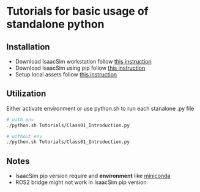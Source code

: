 # Tutorials for basic usage of standalone python

## Installation
- Download IsaacSim workstation follow [this instruction](https://docs.isaacsim.omniverse.nvidia.com/4.5.0/installation/download.html)
- Download IsaacSim using pip follow [this instruction](https://isaac-sim.github.io/IsaacLab/main/source/setup/installation/pip_installation.html)
- Setup local assets follow [this instruction](https://docs.isaacsim.omniverse.nvidia.com/4.5.0/installation/install_faq.html#isaac-sim-setup-assets-content-pack)

## Utilization
Either activate environment or use python.sh to run each stanalone .py file
```bash
# with env
./python.sh Tutorials/Class01_Introduction.py 

# without env
./python.sh Tutorials/Class01_Introduction.py 
```

## Notes
- IsaacSim pip version require and **environment** like [miniconda](https://www.anaconda.com/docs/getting-started/miniconda/install)
- ROS2 bridge might not work in IsaacSim pip version 